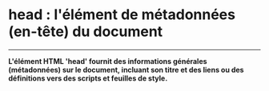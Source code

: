 # **head : l'élément de métadonnées (en-tête) du document**
---

**L'élément HTML 'head' fournit des informations générales (métadonnées) sur le document, incluant son titre et des liens ou des définitions vers des scripts et feuilles de style.**